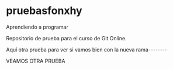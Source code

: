 # pruebasfonxhy
Aprendiendo a programar


Repositorio de prueba para el curso de Git Online.


Aquí otra prueba para ver si vamos bien con la nueva rama--------







VEAMOS OTRA PRUEBA

